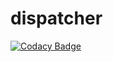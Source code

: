 # dispatcher
[![Codacy Badge](https://api.codacy.com/project/badge/Grade/ce1a7121a5ae4f5c9fb1e6201756c5f5)](https://app.codacy.com/app/gunasekar/dispatcher?utm_source=github.com&utm_medium=referral&utm_content=gunasekar/dispatcher&utm_campaign=Badge_Grade_Settings)